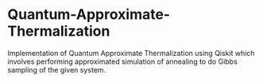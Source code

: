 # Quantum-Approximate-Thermalization
Implementation of Quantum Approximate Thermalization using Qiskit which involves performing approximated simulation of annealing to do Gibbs sampling of the given system.
